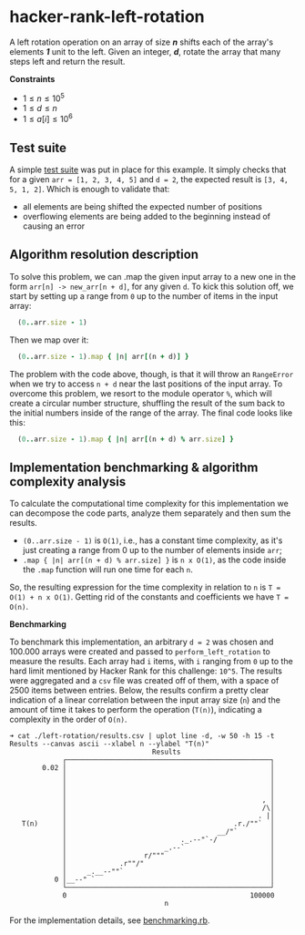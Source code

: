 # hacker-rank-left-rotation

A left rotation operation on an array of size **_n_** shifts each of the array's elements **_1_** unit to the left. Given an integer, **_d_**, rotate the array that many steps left and return the result.

**Constraints**

- $1 \leq n \leq 10^5$
- $1 \leq d \leq n$
- $1 \leq a[i] \leq 10^6$

## Test suite

A simple [test suite](./left-rotation.spec.rb) was put in place for this example. It simply checks that for a given `arr = [1, 2, 3, 4, 5]` and `d = 2`, the expected result is `[3, 4, 5, 1, 2]`. Which is enough to validate that:

- all elements are being shifted the expected number of positions
- overflowing elements are being added to the beginning instead of causing an error

## Algorithm resolution description

To solve this problem, we can .map the given input array to a new one in the form `arr[n] -> new_arr[n + d]`, for any given `d`. To kick this solution off, we start by setting up a range from `0` up to the number of items in the input array:

```ruby
  (0..arr.size - 1)
```

Then we map over it:

```ruby
  (0..arr.size - 1).map { |n| arr[(n + d)] }
```

The problem with the code above, though, is that it will throw an `RangeError` when we try to access `n + d` near the last positions of the input array. To overcome this problem, we resort to the module operator `%`, which will create a circular number structure, shuffling the result of the sum back to the initial numbers inside of the range of the array. The final code looks like this:

```ruby
  (0..arr.size - 1).map { |n| arr[(n + d) % arr.size] }
```

## Implementation benchmarking & algorithm complexity analysis

To calculate the computational time complexity for this implementation we can decompose the code parts, analyze them separately and then sum the results.

- `(0..arr.size - 1)` is `O(1)`, i.e., has a constant time complexity, as it's just creating a range from 0 up to the
  number of elements inside `arr`;
- `.map { |n| arr[(n + d) % arr.size] }` is `n x O(1)`, as the code inside the `.map` function will run one time for each `n`.

So, the resulting expression for the time complexity in relation to `n` is `T = O(1) + n x O(1)`. Getting rid of the constants and coefficients we have `T = O(n)`.

**Benchmarking**

To benchmark this implementation, an arbitrary `d = 2` was chosen and 100.000 arrays were created and passed to `perform_left_rotation` to measure the results. Each array had `i` items, with `i` ranging from `0` up to the hard limit mentioned by Hacker Rank for this challenge: `10^5`. The results were aggregated and a `csv` file was created off of them, with a space of 2500 items between entries.
Below, the results confirm a pretty clear indication of a linear correlation between the input array size (`n`) and the amount of time it takes to perform the operation (`T(n)`), indicating a complexity in the order of `O(n)`.

```console
➜ cat ./left-rotation/results.csv | uplot line -d, -w 50 -h 15 -t Results --canvas ascii --xlabel n --ylabel "T(n)"
                                   Results
             ┌──────────────────────────────────────────────────┐
        0.02 │                                                  │
             │                                                  │
             │                                                  │
             │                                                  │
             │                                                , │
             │                                                /\│
             │                                               . |│
   T(n)      │                                         .r./""`  │
             │                                     __/"`        │
             │                            ._.--"`-/             │
             │                        _.--`                     │
             │                   r/"""                          │
             │             .r""/"                               │
             │     _.__--""`                                    │
           0 │__--" `                                           │
             └──────────────────────────────────────────────────┘
             0                                             100000
                                      n

```

For the implementation details, see [benchmarking.rb](./benchmarking.rb).
